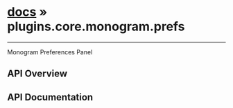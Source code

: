 # [docs](index.md) » plugins.core.monogram.prefs
---

Monogram Preferences Panel

## API Overview

## API Documentation

